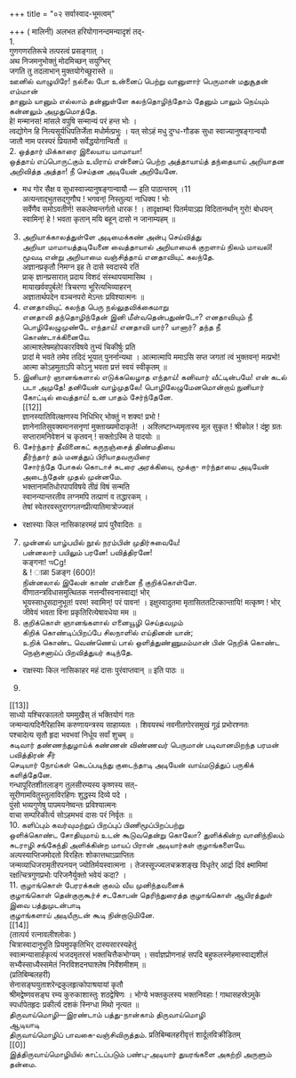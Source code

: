 +++
title = "०२ सर्वास्वाद-भूमत्वम्"

+++
( मालिनी) अलभत हरियोगानन्दमन्यादृशं तद्-   
1.   
गुणगणरतिरूचे तत्परत्वं प्रसङ्गात् ।   
अथ निजमनुभोक्तुं मोदमिच्छन् सयुग्भिर्   
जगति तु तदलाभान् मुक्तयोगेच्छुरास्ते ॥   
ஊனில் வாழுயிரே! நல்லை போ உன்னைப் பெற்று வானுளார் பெருமான் மதுசூதன் எம்மான்   
தானும் யானும் எல்லாம் தன்னுள்ளே கலந்தொழிந்தோம் தேனும் பாலும் நெய்யும் கன்னலும் அமுதுமொத்தே.   
हे! मन्मानस! मांसले वपुषि सन्मान्यं परं हन्त भोः ।   
त्वद्योगेन हि नित्यसूर्यधिपतिर्जेता मधोर्मत्प्रभुः । यत् सोऽहं मधु दुग्ध-गौडक सुधा स्वाज्यानुषङ्गान्वयौ   
जातौ नाम परस्परं प्रियतमौ सर्वेद्धयोगान्वितौ ॥   
2. ஒத்தார் மிக்காரை இலையாய மாமாயா!   
ஒத்தாய் எப்பொருட்கும் உயிராய் என்னைப் பெற்ற அத்தாயாய்த் தந்தையாய் அறியாதன அறிவித்த அத்தா! நீ செய்தன அடியேன் அறியேனே.   
* मध गोर सैक्ष व सुधास्वाज्यानुषङ्गान्वायौ — इति पाठान्तरम् ।11   
अत्यन्ताद्भुतसद्गुणौघ ! भगवन्! निस्तुल्य! नाधिक्य ! भोः   
सर्वेणैव समोऽवतीर्ण! सकलेष्वन्तर्गतो धारक ! । तादृक्षाम्ब! पितर्मयाऽह्य विदितानर्थान् गुरो! बोधयन्   
स्वामिन्! हे ! भवता कृतान् मयि बहून् दासो न जानाम्यहम् ॥   
3. அறியாக்காலத்துள்ளே அடிமைக்கண் அன்பு செய்வித்து   
அறியா மாமாயத்தடியேனை வைத்தாயால் அறியாமைக் குறளாய் நிலம் மாவலி! மூவடி என்று அறியாமை வஞ்சித்தாய் எனதாவியுட் கலந்தே.   
अज्ञानप्रकृतौ निमग्न इह ते दासे स्वदास्ये रतिं   
प्राक् ज्ञानप्रसारात् प्रदाय विशदं संस्थापयामासिथ ।   
मायाखर्ववपुर्बले! त्रिचरणा भूरित्यभिव्याहरन्   
अज्ञातार्थपदेन वञ्चनपरो मेऽन्तः प्रविश्यात्मनः ॥   
4. எனதாவியுட் கலந்த பெரு நல்லுதவிக்கைமாறு   
எனதாவி தந்தொழிந்தேன் இனி மீள்வதென்பதுண்டோ? எனதாவியும் நீ பொழிலேழுமுண்டே எந்தாய்! எனதாவி யார்? யானார்? தந்த நீ கொண்டாக்கினையே.   
आत्माश्लेषमहोपकारविषये तुभ्यं चिकीर्षुः प्रति   
प्रादां मे भवते तमेव तदिदं भूयात् पुनर्नान्यथा । आत्मात्मापि ममाऽसि सप्त जगतां त्वं भुक्तवन्! मत्प्रभो!   
आत्मा कोऽहमुताऽपि कोऽनु भवता प्रत्तं स्वयं स्वीकृतम् ॥   
5. இனியார் ஞானங்களால் எடுக்கலெழாத எந்தாய்! கனிவார் வீட்டின்பமே! என் கடல் படா அமுதே! தனியேன் வாழ்முதலே! பொழிலேழுமேனமொன்றாய் நுனியார் கோட்டில் வைத்தாய்! உன பாதம் சேர்ந்தேனே.   
[[12]]  
ज्ञानस्यातिविलक्षणस्य निधिभिर् भोक्तुं न शक्य! प्रभो !   
ज्ञानेनातिसुवक्वमानसनृणां मुक्ताख्यमोदाकृते! । अश्लिष्टान्ध्यमृतास्य मूल सुकृत ! श्रीकोल ! दंष्ट्रा ग्रतः   
सप्तारामनिवेशनं च कृतवन् ! सक्तोऽस्मि ते पादयोः ॥   
6. சேர்ந்தார் தீவினைகட் கருநஞ்சைத் திண்மதியை   
தீர்ந்தார் தம் மனத்துப் பிரியாதவருயிரை   
சோர்ந்தே போகல் கொடாச் சுடரை அரக்கியை, மூக்கு- ஈர்ந்தாயை அடியேன் அடைந்தேன் முதல் முன்னமே.   
भक्तानामतिधोरपापविषये तीव्रं विषं सन्मति   
स्वानन्यान्तरतीव लग्नमपि तत्प्राणं व तद्धारकम् ।   
तेषां स्वेतरवस्तुरागगलनप्रीत्यातिमात्रोज्ज्वलं   
* रक्षास्याः किल नासिकाहरमहं प्रापं पुरैवादितः ॥   
7. முன்னல் யாழ்பயில் நூல் நரம்பின் முதிர்சுவையே!   
பன்னலார் பயிலும் பரனே! பவித்திரனே!   
कङ्गना! অCg!   
& ! ाळा 5ळङ्ग (600)!   
நின்னலால் இலேன் காண் என்னை நீ குறிக்கொள்ளே.   
वीणातन्त्रविधासमुत्थितक नत्तन्वीस्वनास्वाद्य! भोर्   
भूयस्साधुसदानुभूत! परम! स्वामिन्! परं पावन! । इक्षुस्वादुतमा मृतासिततटित्कान्तायि! मत्कृष्ण ! भोर्   
जीवेयं भवता विना प्रकृतिरित्येषावधेया मम ॥   
8. குறிக்கொள் ஞானங்களால் எனையூழி செய்தவமும்   
கிறிக் கொண்டிப்பிறப்பே சிலநாளில் எய்தினன் யான்;   
உறிக் கொண்ட வெண்ணெய் பால் ஒளித்துண்ணுமம்மான் பின் நெறிக் கொண்ட நெஞ்சனாய்ப் பிறவித்துயர் கடிந்தே.   
* राक्षस्याः किल नासिकाहर महं दासः पुरंवाप्तवान् ॥ इति पाठः ॥   
9.   
[[13]]  
साध्यो यश्चिरकालतो यममुखैस् तं भक्तियोगं गतः   
जन्मन्यत्पदिनैरिहास्मि करुणायन्त्रस्य साहाय्यतः । शिवयस्थं नवनीतगोरसमुखं गूढं प्रभोरश्नतः   
पश्चादेत्य सृतौ हृदा भवभवां निर्धूय सर्वां शुचम् ॥   
கடிவார் தண்ணந்துழாய்க் கண்ணன் விண்ணவர் பெருமான் படிவானமிறந்த பரமன் பவித்திரன் சீர்   
செடியார் நோய்கள் கெடப்படிந்து குடைந்தாடி அடியேன் வாய்மடுத்துப் பருகிக் களித்தேனே.   
गन्धापूरितशीतलाङ्ग तुलसीरम्यस्य कृष्णस्य सत्-   
सूरीणामवितुस्तुलाविरहिणः शुद्धस्य दिव्ये पदे ।   
पुंसो भव्यगुणेषु पापमयनेष्वन्तः प्रविश्यात्मनः   
वाचा सम्परिकीर्त्य सोऽहमभवं दासः परं निर्वृतः ॥   
10. களிப்பும் கவர்வுமற்றுப் பிறப்புப் பிணிமூப்பிறப்பற்று   
ஒளிக்கொண்ட சோதியுமாய் உடன் கூடுவதென்று கொலோ? துளிக்கின்ற வானிந்நிலம் சுடராழி சங்கேந்தி அளிக்கின்ற மாயப் பிரான் அடியார்கள் குழாங்களையே.   
अल्पस्याप्तिजमोदतो विरहितः शोकात्तथाऽप्राप्तितः   
जन्मव्याधिजरामृतीरपनयन् ज्योतिर्मयस्वात्मना । तेजस्सूज्ज्वलचक्रशङ्ख विधृतेर् आर्द्रा दिवं क्ष्मामिमां   
रक्षत्चित्रगुणप्रभोः परिजनैर्युक्तो भवेयं कदा? ।   
11. குழாங்கொள் பேரரக்கன் குலம் வீய முனிந்தவனைக்   
குழாங்கொள் தென்குருகூர்ச் சடகோபன் தெரிந்துரைத்த குழாங்கொள் ஆயிரத்துள் இவை பத்துமுடன்பாடி   
குழாங்களாய் அடியீருடன் கூடி நின்றாடுமினே.   
[[14]]  
(तात्पर्य रत्नावलीश्लोकः )   
चित्रास्वादानुभूति प्रियमुपकृतिभिर् दास्यसारस्यहेतुं   
स्वात्मन्यासार्हकृत्यं भजदमृतरसं भक्तचित्तैकभोग्यम् । सर्वाज्ञप्रोणनाहं सपदि बहुफलस्नेहमास्वाद्यशीलं   
सभ्यैस्साध्यैस्समेतं निरविशदनघाश्लेष निर्वेशमीशम् ॥   
(प्रतिबिम्बलहरी)   
सेनासङ्घयुताशरेन्द्रकुलहृत्कोपाश्रयायां कृतौ   
श्रीमद्वेष्णवसङ्घ रम्य कुरुकाशास्तुः शठद्वेषिणः । भोग्ये भक्तकुलस्य भक्तनिवहाः ! गाथासहस्रेऽमुके   
स्पर्धापेतहृदः प्रकीर्त्य दशकं स्निग्धा मिथो नृत्यत ॥   
திருவாய்மொழி—இரண்டாம் பத்து-நான்காம் திருவாய்மொழி   
ஆடியாடி   
திருவாய்மொழிப் பாவகை-வஞ்சிவிருத்தம். प्रतिबिम्बलहरीवृत्तं शार्दूलविक्रीडितम्   
[[0]]  
இத்திருவாய்மொழியில் காட்டப்படும் பண்பு-அடியார் துயரங்களை அகற்றி அருளும் தன்மை.   